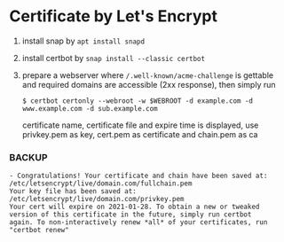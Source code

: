 
# Certificate by Let's Encrypt

1. install snap by `apt install snapd`
2. install certbot by `snap install --classic certbot`
3. prepare a webserver where `/.well-known/acme-challenge` is gettable 
   and required domains are accessible (2xx response), then simply run 

    ```
    $ certbot certonly --webroot -w $WEBROOT -d example.com -d www.example.com -d sub.example.com
    ```
   certificate name, certificate file and expire time is displayed,
   use privkey.pem as key, cert.pem as certificate and chain.pem as ca

### BACKUP

    - Congratulations! Your certificate and chain have been saved at:
    /etc/letsencrypt/live/domain.com/fullchain.pem
    Your key file has been saved at:
    /etc/letsencrypt/live/domain.com/privkey.pem
    Your cert will expire on 2021-01-28. To obtain a new or tweaked
    version of this certificate in the future, simply run certbot
    again. To non-interactively renew *all* of your certificates, run
    "certbot renew"
